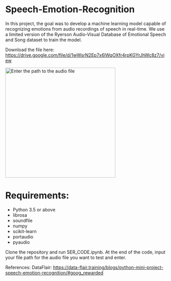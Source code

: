 # Speech-Emotion-Recognition
In this project, the goal was to develop a machine learning model capable of recognizing emotions from audio recordings of speech in real-time. We use a limited version of the Ryerson Audio-Visual Database of Emotional Speech and Song dataset to train the model.

Download the file here: https://drive.google.com/file/d/1wWsrN2Ep7x6lWqOXfr4rpKGYrJhWc8z7/view 

<img width="345" alt="Enter the path to the audio file" src="https://github.com/user-attachments/assets/3da0767d-0849-41c0-baea-6797ff9cf2f1">

# Requirements: 
- Python 3.5 or above
- librosa
- soundfile
- numpy
- scikit-learn
- portaudio
- pyaudio

Clone the repository and run SER_CODE.ipynb. At the end of the code, input your file path for the audio file you want to test and enter.

References: 
DataFlair: https://data-flair.training/blogs/python-mini-project-speech-emotion-recognition/#goog_rewarded 
